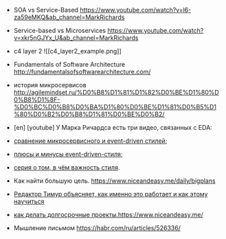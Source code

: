 
-  SOA vs Service-Based https://www.youtube.com/watch?v=l6-za59eMKQ&ab_channel=MarkRichards

- Service-based vs Microservices https://www.youtube.com/watch?v=xkr5nGJYx_U&ab_channel=MarkRichards

- c4 layer 2 ![[c4_layer2_example.png]]

- Fundamentals of Software Architecture http://fundamentalsofsoftwarearchitecture.com/

- история микросервисов http://agilemindset.ru/%D0%B8%D1%81%D1%82%D0%BE%D1%80%D0%B8%D1%8F-%D0%BC%D0%B8%D0%BA%D1%80%D0%BE%D1%81%D0%B5%D1%80%D0%B2%D0%B8%D1%81%D0%BE%D0%B2/

-  [en] [youtube] У Марка Ричардса есть три видео, связанных с EDA:
- [сравнение микросервисного и event-driven стилей](https://www.youtube.com/watch?v=M07btP86Ybk);
- [плюсы и минусы event-driven-стиля](https://www.youtube.com/watch?v=M6CDaZ1cxIs);
- [серия о том, в чём важность стиля](https://www.youtube.com/watch?v=WCoLXZkc33Q).

- Как найти большую цель. https://www.niceandeasy.me/daily/bigplans
- [Редактор Тимур объясняет, как именно это работает и как этому научиться](https://www.niceandeasy.me/daily/2hours)
- [как делать долгосрочные проекты.](https://www.niceandeasy.me/)https://www.niceandeasy.me/
- Мышление письмом https://habr.com/ru/articles/526336/